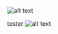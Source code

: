 ![alt text](https://aav.site-ym.com/resource/resmgr/images_2015/Auction-gavel.jpg)

tester
![alt text](https://api.genmymodel.com/projects/c8141a4e-17ea-4cc0-a33e-b8ef26f75028/diagrams/_FsRlYLZUEDGyR6CYDLQtPQ/jpeg)
